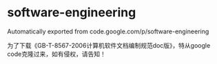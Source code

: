 # software-engineering
Automatically exported from code.google.com/p/software-engineering

为了下载《GB-T-8567-2006计算机软件文档编制规范doc版》，特从google code克隆过来，如有侵权，请告知！
